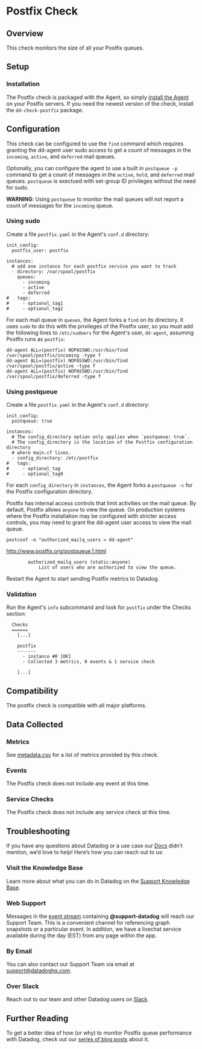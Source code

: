 # Postfix Check

## Overview

This check monitors the size of all your Postfix queues.

## Setup
### Installation

The Postfix check is packaged with the Agent, so simply [install the Agent](https://app.datadoghq.com/account/settings#agent) on your Postfix servers. If you need the newest version of the check, install the `dd-check-postfix` package.

## Configuration
This check can be configured to use the `find` command which requires granting the dd-agent user sudo access to get a count of messages in the `incoming`, `active`, and `deferred` mail queues.

Optionally, you can configure the agent to use a built in `postqueue -p` command to get a count of messages in the `active`, `hold`, and `deferred` mail queues. `postqueue` is exectued with set-group ID privileges without the need for sudo.

**WARNING**: Using `postqueue` to monitor the mail queues will not report a count of messages for the `incoming` queue.

### Using sudo
Create a file `postfix.yaml` in the Agent's `conf.d` directory:

```
init_config:
  postfix_user: postfix

instances:
  # add one instance for each postfix service you want to track
  - directory: /var/spool/postfix
    queues:
      - incoming
      - active
      - deferred
#   tags:
#     - optional_tag1
#     - optional_tag2
```

For each mail queue in `queues`, the Agent forks a `find` on its directory.
It uses `sudo` to do this with the privileges of the Postfix user, so you must
add the following lines to `/etc/sudoers` for the Agent's user, `dd-agent`,
assuming Postfix runs as `postfix`:
```
dd-agent ALL=(postfix) NOPASSWD:/usr/bin/find /var/spool/postfix/incoming -type f
dd-agent ALL=(postfix) NOPASSWD:/usr/bin/find /var/spool/postfix/active -type f
dd-agent ALL=(postfix) NOPASSWD:/usr/bin/find /var/spool/postfix/deferred -type f
```
### Using postqueue
Create a file `postfix.yaml` in the Agent's `conf.d` directory:

```
init_config:
  postqueue: true

instances:
  # The config_directory option only applies when `postqueue: true`.
  # The config_directory is the location of the Postfix configuration directory
  # where main.cf lives.
  - config_directory: /etc/postfix
#   tags:
#     - optional_tag
#     - optional_tag0
```
For each `config_directory` in `instances`, the Agent forks a `postqueue -c` for
the Postfix configuration directory.

Postfix has internal access controls that limit activities on the mail queue. By default,
Postfix allows `anyone` to view the queue. On production systems where the Postfix installation
may be configured with stricter access controls, you may need to grant the dd-agent user access to view
the mail queue.

    postconf -e "authorized_mailq_users = dd-agent"        

http://www.postfix.org/postqueue.1.html

            authorized_mailq_users (static:anyone)
                List of users who are authorized to view the queue.


Restart the Agent to start sending Postfix metrics to Datadog.

### Validation

Run the Agent's `info` subcommand and look for `postfix` under the Checks section:

```
  Checks
  ======
    [...]

    postfix
    -------
      - instance #0 [OK]
      - Collected 3 metrics, 0 events & 1 service check

    [...]
```

## Compatibility

The postfix check is compatible with all major platforms.

## Data Collected
### Metrics
See [metadata.csv](https://github.com/DataDog/integrations-core/blob/master/postfix/metadata.csv) for a list of metrics provided by this check.

### Events
The Postfix check does not include any event at this time.

### Service Checks
The Postfix check does not include any service check at this time.

## Troubleshooting

If you have any questions about Datadog or a use case our [Docs](https://docs.datadoghq.com/) didn’t mention, we’d love to help! Here’s how you can reach out to us:

### Visit the Knowledge Base

Learn more about what you can do in Datadog on the [Support Knowledge Base](https://datadog.zendesk.com/agent/).

### Web Support

Messages in the [event stream](https://app.datadoghq.com/event/stream) containing **@support-datadog** will reach our Support Team. This is a convenient channel for referencing graph snapshots or a particular event. In addition, we have a livechat service available during the day (EST) from any page within the app.

### By Email

You can also contact our Support Team via email at [support@datadoghq.com](mailto:support@datadoghq.com).

### Over Slack

Reach out to our team and other Datadog users on [Slack](http://chat.datadoghq.com/).

## Further Reading
To get a better idea of how (or why) to monitor Postfix queue performance with Datadog, check out our [series of blog posts](https://www.datadoghq.com/blog/monitor-postfix-queues/) about it.
